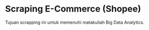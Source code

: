 # **Scraping E-Commerce (Shopee)**
Tujuan scrapping ini untuk memenuhi matakuliah Big Data Analytics.
